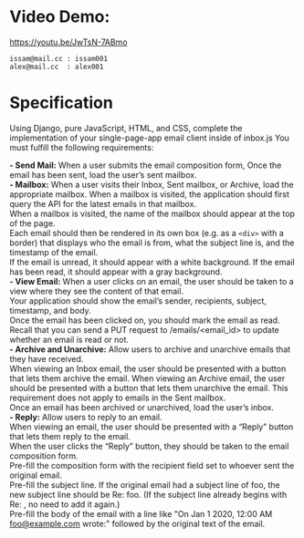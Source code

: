 # Video Demo:

https://youtu.be/JwTsN-7ABmo 

```
issam@mail.cc : issam001
alex@mail.cc  : alex001
```
# Specification

Using Django, pure JavaScript, HTML, and CSS, complete the implementation of your single-page-app email client inside of inbox.js You must fulfill the following requirements:  

**- Send Mail:** When a user submits the email composition form, Once the email has been sent, load the user’s sent mailbox.  
**- Mailbox:** When a user visits their Inbox, Sent mailbox, or Archive, load the appropriate mailbox.
When a mailbox is visited, the application should first query the API for the latest emails in that mailbox.  
When a mailbox is visited, the name of the mailbox should appear at the top of the page.  
Each email should then be rendered in its own box (e.g. as a `<div>` with a border) that displays who the email is from, what the subject line is, and the timestamp of the email.  
If the email is unread, it should appear with a white background. If the email has been read, it should appear with a gray background.   
**- View Email:** When a user clicks on an email, the user should be taken to a view where they see the content of that email.  
Your application should show the email’s sender, recipients, subject, timestamp, and body.  
Once the email has been clicked on, you should mark the email as read. Recall that you can send a PUT request to /emails/<email_id> to update whether an email is read or not.  
**- Archive and Unarchive:** Allow users to archive and unarchive emails that they have received.  
When viewing an Inbox email, the user should be presented with a button that lets them archive the email. When viewing an Archive email, the user should be presented with a button that lets them unarchive the email. This requirement does not apply to emails in the Sent mailbox.  
Once an email has been archived or unarchived, load the user’s inbox.  
**- Reply:** Allow users to reply to an email.  
When viewing an email, the user should be presented with a “Reply” button that lets them reply to the email.  
When the user clicks the “Reply” button, they should be taken to the email composition form.  
Pre-fill the composition form with the recipient field set to whoever sent the original email.  
Pre-fill the subject line. If the original email had a subject line of foo, the new subject line should be Re: foo. (If the subject line already begins with Re: , no need to add it again.)  
Pre-fill the body of the email with a line like "On Jan 1 2020, 12:00 AM foo@example.com wrote:" followed by the original text of the email.
